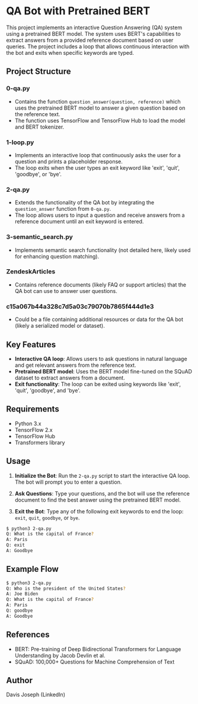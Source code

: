 # QA Bot with Pretrained BERT

This project implements an interactive Question Answering (QA) system using a pretrained BERT model. The system uses BERT's capabilities to extract answers from a provided reference document based on user queries. The project includes a loop that allows continuous interaction with the bot and exits when specific keywords are typed.

## Project Structure

### 0-qa.py
- Contains the function `question_answer(question, reference)` which uses the pretrained BERT model to answer a given question based on the reference text.
- The function uses TensorFlow and TensorFlow Hub to load the model and BERT tokenizer.

### 1-loop.py
- Implements an interactive loop that continuously asks the user for a question and prints a placeholder response.
- The loop exits when the user types an exit keyword like 'exit', 'quit', 'goodbye', or 'bye'.

### 2-qa.py
- Extends the functionality of the QA bot by integrating the `question_answer` function from `0-qa.py`.
- The loop allows users to input a question and receive answers from a reference document until an exit keyword is entered.

### 3-semantic_search.py
- Implements semantic search functionality (not detailed here, likely used for enhancing question matching).

### ZendeskArticles
- Contains reference documents (likely FAQ or support articles) that the QA bot can use to answer user questions.

### c15a067b44a328c7d5a03c79070b7865f444d1e3
- Could be a file containing additional resources or data for the QA bot (likely a serialized model or dataset).

## Key Features

- **Interactive QA loop**: Allows users to ask questions in natural language and get relevant answers from the reference text.
- **Pretrained BERT model**: Uses the BERT model fine-tuned on the SQuAD dataset to extract answers from a document.
- **Exit functionality**: The loop can be exited using keywords like 'exit', 'quit', 'goodbye', and 'bye'.

## Requirements

- Python 3.x
- TensorFlow 2.x
- TensorFlow Hub
- Transformers library

## Usage

1. **Initialize the Bot**: Run the `2-qa.py` script to start the interactive QA loop. The bot will prompt you to enter a question.
   
2. **Ask Questions**: Type your questions, and the bot will use the reference document to find the best answer using the pretrained BERT model.

3. **Exit the Bot**: Type any of the following exit keywords to end the loop: `exit`, `quit`, `goodbye`, or `bye`.

```bash
$ python3 2-qa.py
Q: What is the capital of France?
A: Paris
Q: exit
A: Goodbye
```

## Example Flow
```bash
$ python3 2-qa.py
Q: Who is the president of the United States?
A: Joe Biden
Q: What is the capital of France?
A: Paris
Q: goodbye
A: Goodbye
```

## References
- BERT: Pre-training of Deep Bidirectional Transformers for Language Understanding by Jacob Devlin et al.
- SQuAD: 100,000+ Questions for Machine Comprehension of Text

## Author
Davis Joseph (LinkedIn)
